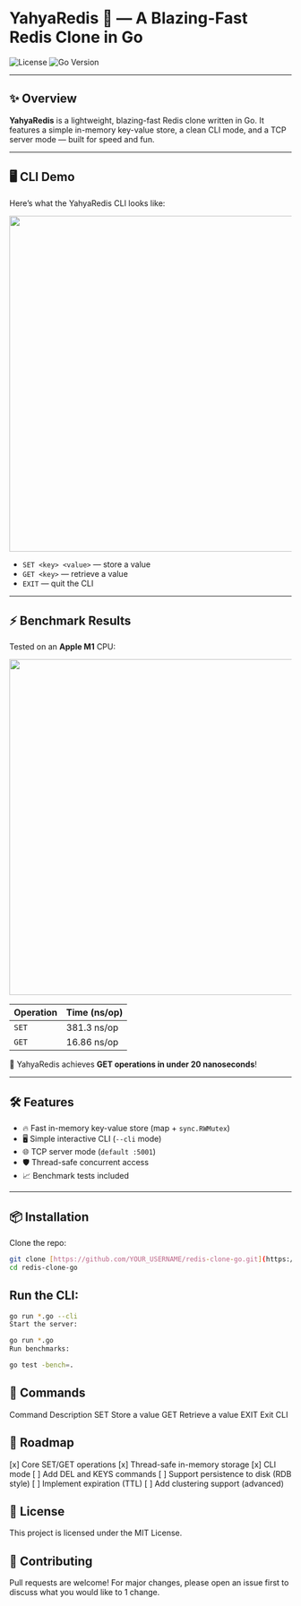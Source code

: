 # YahyaRedis 🚀 — A Blazing-Fast Redis Clone in Go

![License](https://img.shields.io/badge/license-MIT-blue.svg)
![Go Version](https://img.shields.io/badge/go-1.21+-brightgreen)

---

## ✨ Overview

**YahyaRedis** is a lightweight, blazing-fast Redis clone written in Go.
It features a simple in-memory key-value store, a clean CLI mode, and a TCP server mode — built for speed and fun.

---

## 🖥️ CLI Demo

Here’s what the YahyaRedis CLI looks like:

<img src="https://github.com/YOUR_USERNAME/redis-clone-go/blob/main/assets/cli-demo.png" width="600"/>

- `SET <key> <value>` — store a value
- `GET <key>` — retrieve a value
- `EXIT` — quit the CLI

---

## ⚡ Benchmark Results

Tested on an **Apple M1** CPU:  

<img src="https://github.com/yussypu/redis-clone-go/benchmark-go.png" width="600"/>

| Operation | Time (ns/op)  |
|:----------|:------------|
| `SET`     | 381.3 ns/op   |
| `GET`     | 16.86 ns/op   |

🚀 YahyaRedis achieves **GET operations in under 20 nanoseconds**!

---

## 🛠 Features

- 🔥 Fast in-memory key-value store (map + `sync.RWMutex`)
- 🖥️ Simple interactive CLI (`--cli` mode)
- 🌐 TCP server mode (`default :5001`)
- 🛡️ Thread-safe concurrent access
- 📈 Benchmark tests included

---

## 📦 Installation

Clone the repo:

```bash
git clone [https://github.com/YOUR_USERNAME/redis-clone-go.git](https://github.com/YOUR_USERNAME/redis-clone-go.git)
cd redis-clone-go
```

## Run the CLI:


```bash
go run *.go --cli
Start the server:
```

```bash
go run *.go
Run benchmarks:
```
```bash
go test -bench=.
```

## 🎯 Commands

Command	Description
SET <key> <value>	Store a value
GET <key>	Retrieve a value
EXIT	Exit CLI

## 🚀 Roadmap
[x] Core SET/GET operations
[x] Thread-safe in-memory storage
[x] CLI mode
[ ] Add DEL and KEYS commands
[ ] Support persistence to disk (RDB style)
[ ] Implement expiration (TTL)
[ ] Add clustering support (advanced)


## 📝 License
This project is licensed under the MIT License.

## 🤝 Contributing
Pull requests are welcome! For major changes, please open an issue first to discuss what you would like to 1  change.
